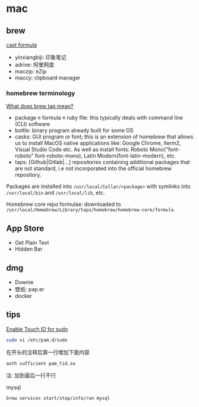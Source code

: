 # mac
## brew
[cast formula](https://formulae.brew.sh/cask/)

- yinxiangbiji: 印象笔记
- adrive: 阿里网盘
- maczip: eZip
- maccy: clipboard manager

### homebrew terminology
[What does brew tap mean?](https://stackoverflow.com/questions/34408147/what-does-brew-tap-mean)

- package ≡ formula ≡ ruby file: this typically deals with command line (CLI) software
- bottle: binary program already built for some OS
- casks: GUI program or font; this is an extension of homebrew that allows us to install MacOS native applications like:
  Google Chrome, iterm2, Visual Studio Code etc. As well as install fonts: Roboto Mono("font-roboto" font-roboto-mono),
  Latin Modern(font-latin-modern), etc.
- taps: [Github|Gitlab|...] repositories containing additional packages that are not standard, i.e not incorporated into
  the official homebrew repository.


Packages are installed into `/usr/local/Cellar/<package>` with symlinks into `/usr/local/bin` and `/usr/local/lib`, etc.

Homebrew core repo formulae: downloaded to `/usr/local/Homebrew/Library/taps/homebrew/homebrew-core/formula`

## App Store
- Get Plain Text
- Hidden Bar

## dmg
- Downie
- 壁纸: pap.er
- docker

## tips
[Enable Touch ID for sudo](https://sixcolors.com/post/2020/11/quick-tip-enable-touch-id-for-sudo/)

```bash
sudo vi /etc/pam.d/sudo

```
在开头的注释后第一行增加下面内容
```plain
auth sufficient pam_tid.so
```
注: 加到最后一行不行

mysql
```bash
brew services start/stop/info/run mysql
```

